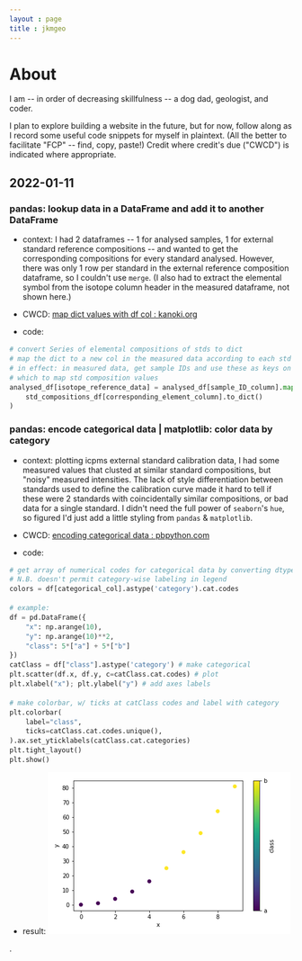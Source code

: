 ```yaml
---
layout : page
title : jkmgeo
---
```



[//]: # (Jekyll header info is optional; can also comment with `<!-- -->`)


# About
I am -- in order of decreasing skillfulness -- a dog dad, geologist, and coder.


I plan to explore building a website in the future, but for now, follow along as I record some useful code snippets for myself in plaintext. (All the better to facilitate "FCP" -- find, copy, paste!) Credit where credit's due ("CWCD") is indicated where appropriate.


## 2022-01-11

### pandas: lookup data in a DataFrame and add it to another DataFrame

- context: I had 2 dataframes -- 1 for analysed samples, 1 for external standard reference compositions -- and wanted to get the corresponding compositions for every standard analysed. However, there was only 1 row per standard in the external reference composition dataframe, so I couldn't use `merge`. (I also had to extract the elemental symbol from the isotope column header in the measured dataframe, not shown here.)

- CWCD: [map dict values with df col : kanoki.org](https://kanoki.org/2019/04/06/pandas-map-dictionary-values-with-dataframe-columns/)

- code:

```python
# convert Series of elemental compositions of stds to dict
# map the dict to a new col in the measured data according to each std's ID
# in effect: in measured data, get sample IDs and use these as keys on 
# which to map std composition values
analysed_df[isotope_reference_data] = analysed_df[sample_ID_column].map(
    std_compositions_df[corresponding_element_column].to_dict()
)
```

### pandas: encode categorical data | matplotlib: color data by category

- context: plotting icpms external standard calibration data, I had some measured values that clusted at similar standard compositions, but "noisy" measured intensities. The lack of style differentiation between standards used to define the calibration curve made it hard to tell if these were 2 standards with coincidentally similar compositions, or bad data for a single standard. I didn't need the full power of `seaborn`'s `hue`, so figured I'd just add a little styling from `pandas` & `matplotlib`.

- CWCD: [encoding categorical data : pbpython.com](https://pbpython.com/categorical-encoding.html)

- code:

```python
# get array of numerical codes for categorical data by converting dtype
# N.B. doesn't permit category-wise labeling in legend
colors = df[categorical_col].astype('category').cat.codes

# example:
df = pd.DataFrame({
    "x": np.arange(10),
    "y": np.arange(10)**2,
    "class": 5*["a"] + 5*["b"]
})
catClass = df["class"].astype('category') # make categorical
plt.scatter(df.x, df.y, c=catClass.cat.codes) # plot
plt.xlabel("x"); plt.ylabel("y") # add axes labels

# make colorbar, w/ ticks at catClass codes and label with category
plt.colorbar(
    label="class",
    ticks=catClass.cat.codes.unique(),
).ax.set_yticklabels(catClass.cat.categories)
plt.tight_layout()
plt.show()
```

- result:
![data colored by category](./_include/colored_cat_data.png)

.
